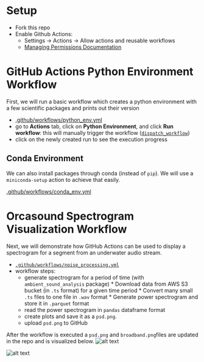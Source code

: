 # Setup 
* Fork this repo
* Enable Github Actions:
  * Settings ->   Actions -> Allow actions and reusable workflows
  * [Managing Permissions Documentation](https://docs.github.com/en/repositories/managing-your-repositorys-settings-and-features/enabling-features-for-your-repository/managing-github-actions-settings-for-a-repository#managing-github-actions-permissions-for-your-repository) 

# GitHub Actions Python Environment Workflow

First, we will run a basic workflow which creates a python environment with a few scientific packages and prints out their version
* [.github/workflows/python_env.yml](https://github.com/valentina-s/GithubActionsTutorial-USRSE23/blob/main/.github/workflows/python_env.yml(https://github.com/uwescience/SciPy2024-GitHubActionsTutorial/blob/main/.github/workflows/python_env.yml))
* go to **Actions** tab, click on **Python Environment**, and click **Run workflow**: this will manually trigger the workflow ([`dispatch_workflow`](https://docs.github.com/en/actions/managing-workflow-runs/manually-running-a-workflow))
* click on the newly created run to see the execution progress

## Conda Environment
We can also install packages through conda (instead of `pip`). We will use a `miniconda-setup` action to achieve that easily.

[.github/workflows/conda_env.yml](https://github.com/uwescience/SciPy2024-GitHubActionsTutorial/blob/main/.github/workflows/conda_env.yml)

# Orcasound Spectrogram Visualization Workflow

Next, we will demonstrate how GitHub Actions can be used to display a spectrogram for a segment from an underwater audio stream.

* [`.github/workflows/noise_processing.yml`](https://github.com/uwescience/SciPy2024-GitHubActionsTutorial/blob/main/.github/workflows/noise_processing.yml)
* workflow steps:
  * generate spectrogram for a period of time (with `ambient_sound_analysis` package)
  		* Download data from AWS S3 bucket (in `.ts` format) for a given time period
  		* Convert many small `.ts` files to one file in `.wav` format
  		* Generate power spectrogram and store it in `.parquet` format
  * read the power spectrogram in `pandas` dataframe format 
  * create plots and save it as a `psd.png`.
  * upload `psd.png` to GitHub 

After the workflow is executed a `psd.png` and `broadband.png`files are updated in the repo and is visualized below.
![alt text](https://raw.githubusercontent.com/uwescience/SciPy2024-GitHubActionsTutorial/main/ambient_sound_analysis/img/psd.png)

![alt text](https://raw.githubusercontent.com/uwescience/SciPy2024-GitHubActionsTutorial/main/ambient_sound_analysis/img/broadband.png)




